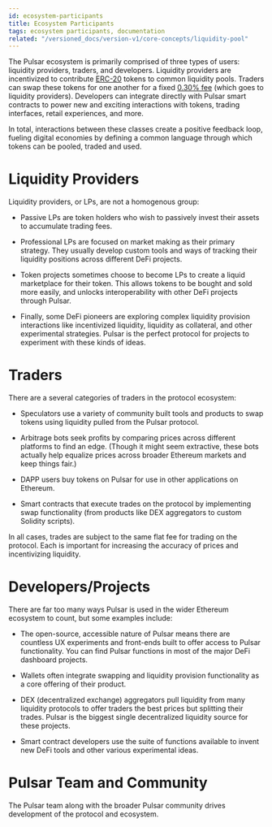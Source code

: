 ```yaml
---
id: ecosystem-participants
title: Ecosystem Participants
tags: ecosystem participants, documentation
related: "/versioned_docs/version-v1/core-concepts/liquidity-pool"
---
```


<!-- ![](./images/ecosystem-participants.png) -->

The Pulsar ecosystem is primarily comprised of three types of users: liquidity providers, traders, and developers. Liquidity providers are incentivized to contribute [ERC-20](https://eips.ethereum.org/EIPS/eip-20) tokens to common liquidity pools. Traders can swap these tokens for one another for a fixed [0.30% fee](../03-advanced-topics/07-fees.md) (which goes to liquidity providers). Developers can integrate directly with Pulsar smart contracts to power new and exciting interactions with tokens, trading interfaces, retail experiences, and more.

In total, interactions between these classes create a positive feedback loop, fueling digital economies by defining a common language through which tokens can be pooled, traded and used.

# Liquidity Providers

Liquidity providers, or LPs, are not a homogenous group:

- Passive LPs are token holders who wish to passively invest their assets to accumulate trading fees.

- Professional LPs are focused on market making as their primary strategy. They usually develop custom tools and ways of tracking their liquidity positions across different DeFi projects.

- Token projects sometimes choose to become LPs to create a liquid marketplace for their token. This allows tokens to be bought and sold more easily, and unlocks interoperability with other DeFi projects through Pulsar.

- Finally, some DeFi pioneers are exploring complex liquidity provision interactions like incentivized liquidity, liquidity as collateral, and other experimental strategies. Pulsar is the perfect protocol for projects to experiment with these kinds of ideas.

# Traders

There are a several categories of traders in the protocol ecosystem:

- Speculators use a variety of community built tools and products to swap tokens using liquidity pulled from the Pulsar protocol.

- Arbitrage bots seek profits by comparing prices across different platforms to find an edge. (Though it might seem extractive, these bots actually help equalize prices across broader Ethereum markets and keep things fair.)

- DAPP users buy tokens on Pulsar for use in other applications on Ethereum.

- Smart contracts that execute trades on the protocol by implementing swap functionality (from products like DEX aggregators to custom Solidity scripts).

In all cases, trades are subject to the same flat fee for trading on the protocol. Each is important for increasing the accuracy of prices and incentivizing liquidity.

# Developers/Projects

There are far too many ways Pulsar is used in the wider Ethereum ecosystem to count, but some examples include:

- The open-source, accessible nature of Pulsar means there are countless UX experiments and front-ends built to offer access to Pulsar functionality. You can find Pulsar functions in most of the major DeFi dashboard projects.
<!-- - There are also many [Uniswap-specific tools](https://github.com/Uniswap/universe) built by the community. -->

- Wallets often integrate swapping and liquidity provision functionality as a core offering of their product.

- DEX (decentralized exchange) aggregators pull liquidity from many liquidity protocols to offer traders the best prices but splitting their trades. Pulsar is the biggest single decentralized liquidity source for these projects.

- Smart contract developers use the suite of functions available to invent new DeFi tools and other various experimental ideas.
<!-- - See projects like [Unisocks](https://unisocks.exchange/) or [Zora](https://ourzora.com/), among many, many others. -->

# Pulsar Team and Community

The Pulsar team along with the broader Pulsar community drives development of the protocol and ecosystem.
